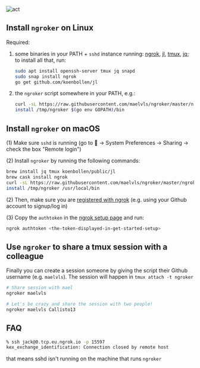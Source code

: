 ![act](https://user-images.githubusercontent.com/2195781/85836295-b05bb900-b796-11ea-9565-9099a3d4b018.gif)

## Install `ngroker` on Linux

Required:
1. some binaries in your PATH + `sshd` instance running:
   [ngrok](https://ngrok.com/download), [jl](https://github.com/koenbollen/jl),
   [tmux](https://github.com/tmux/tmux/wiki/Installing),
   [jq](https://stedolan.github.io/jq/download/);
   to install all that, run:

   ```sh
   sudo apt install openssh-server tmux jq snapd
   sudo snap install ngrok
   go get github.com/koenbollen/jl
   ```
  
2. the `ngroker` script somewhere in your PATH, e.g.:

   ```sh
   curl -sL https://raw.githubusercontent.com/maelvls/ngroker/master/ngroker > /tmp/ngroker
   install /tmp/ngroker $(go env GOPATH)/bin
   ```

## Install `ngroker` on macOS

(1) Make sure `sshd` is running (go to  → System Preferences → Sharing → check the box "Remote login")

(2) Install `ngroker` by running the following commands:

```sh
brew install jq tmux koenbollen/public/jl
brew cask install ngrok
curl -sL https://raw.githubusercontent.com/maelvls/ngroker/master/ngroker > /tmp/ngroker
install /tmp/ngroker /usr/local/bin
```

(2) Then, make sure you are [registered with ngrok](https://dashboard.ngrok.com/get-started/setup) (e.g. using your Github account to signup/log in)

(3) Copy the `authtoken` in the [ngrok setup page](https://dashboard.ngrok.com/get-started/setup) and run:

```sh
ngrok authtoken <the-token-displayed-in-get-started-setup>
```

## Use `ngroker` to share a tmux session with a colleague

Finally you can create a session someone by giving the script their Github
username (e.g. `maelvls`). The session will happen in `tmux attach -t
ngroker`

```sh
# Share session with mael
ngroker maelvls

# Let's be crazy and share the session with two people!
ngroker maelvls Callisto13
```


## FAQ

```sh
% ssh jack@0.tcp.eu.ngrok.io -p 15597
kex_exchange_identification: Connection closed by remote host
```
that means sshd isn't running on the machine that runs `ngroker`
